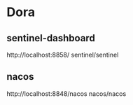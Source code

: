 # Dora
## sentinel-dashboard
http://localhost:8858/
sentinel/sentinel
## nacos
http://localhost:8848/nacos
nacos/nacos
